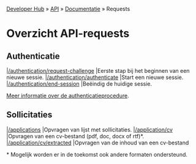 ---
---

[Developer Hub](/) &raquo; [API](/api) &raquo; [Documentatie](/api/doc.html) &raquo; Requests

# Overzicht API-requests

## Authenticatie

|[/authentication/request-challenge](/api/requests/authentication/request-challenge.html) |Eerste stap bij het beginnen van een nieuwe sessie.
|[/authentication/authenticate](/api/requests/authentication/authenticate.html)           |Start een nieuwe sessie.
|[/authentication/end-session](/api/requests/authentication/end-session.html)             |Be&euml;indig de huidige sessie.

[Meer informatie over de authenticatieprocedure](/api/auth.html).

## Sollicitaties

|[/applications](/api/requests/applications)                               |Opvragen van lijst met sollicitaties.
|[/application/cv](/api/requests/applications/cv.html)                     |Opvragen van een cv-bestand (pdf, doc, docx of rtf)*.
|[/application/cv/extracted](/api/requests/applications/cv-extracted.html) |Opvragen van de inhoud van een cv-bestand

\* Mogelijk worden er in de toekomst ook andere formaten ondersteund.
